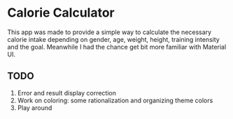 # Calorie Calculator

This app was made to provide a simple way to calculate the necessary calorie intake depending on gender, age, weight, height, training intensity and the goal.
Meanwhile I had the chance get bit more familiar with Material UI.

## TODO

1. Error and result display correction
2. Work on coloring: some rationalization and organizing theme colors
3. Play around

